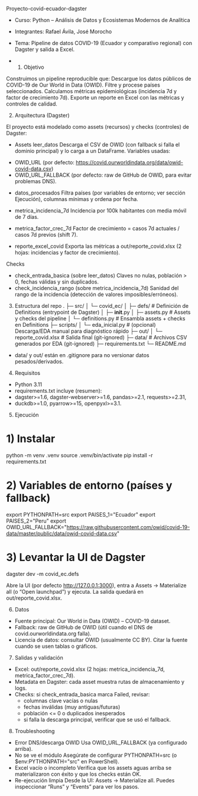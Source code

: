 Proyecto-covid-ecuador-dagster

- Curso: Python – Análisis de Datos y Ecosistemas Modernos de Analítica
- Integrantes: Rafael Ávila, José Morocho
- Tema: Pipeline de datos COVID-19 (Ecuador y comparativo regional) con Dagster y salida a Excel.

- 1) Objetivo

Construimos un pipeline reproducible que:
Descargue los datos públicos de COVID-19 de Our World in Data (OWID).
Filtre y procese países seleccionados.
Calculamos métricas epidemiológicas (incidencia 7d y factor de crecimiento 7d).
Exporte un reporte en Excel con las métricas y controles de calidad.


2. Arquitectura (Dagster)

El proyecto está modelado como assets (recursos) y checks (controles) de Dagster:
- Assets
leer_datos
Descarga el CSV de OWID (con fallback si falla el dominio principal) y lo carga a un DataFrame.
Variables usadas:
+ OWID_URL (por defecto: https://covid.ourworldindata.org/data/owid-covid-data.csv)
+ OWID_URL_FALLBACK (por defecto: raw de GitHub de OWID, para evitar problemas DNS).

- datos_procesados
Filtra países (por variables de entorno; ver sección Ejecución), columnas mínimas y ordena por fecha.

- metrica_incidencia_7d
Incidencia por 100k habitantes con media móvil de 7 días.
- metrica_factor_crec_7d
Factor de crecimiento = casos 7d actuales / casos 7d previos (shift 7).
- reporte_excel_covid
Exporta las métricas a out/reporte_covid.xlsx (2 hojas: incidencias y factor de crecimiento).

Checks
+ check_entrada_basica (sobre leer_datos)
Claves no nulas, población > 0, fechas válidas y sin duplicados.
+ check_incidencia_rango (sobre metrica_incidencia_7d)
Sanidad del rango de la incidencia (detección de valores imposibles/erróneos).

3. Estructura del repo
.
├─ src/
│  └─ covid_ec/
│     ├─ defs/                # Definición de Definitions (entrypoint de Dagster)
│     ├─ __init__.py
│     ├─ assets.py            # Assets y checks del pipeline
│     └─ definitions.py       # Ensambla assets + checks en Definitions
├─ scripts/
│  └─ eda_inicial.py          # (opcional) Descarga/EDA manual para diagnóstico rápido
├─ out/
│  └─ reporte_covid.xlsx      # Salida final (git-ignored)
├─ data/                      # Archivos CSV generados por EDA (git-ignored)
├─ requirements.txt
└─ README.md

+ data/ y out/ están en .gitignore para no versionar datos pesados/derivados.

4. Requisitos
+ Python 3.11
+ requirements.txt incluye (resumen):
+ dagster>=1.6, dagster-webserver>=1.6, pandas>=2.1, requests>=2.31,
+ duckdb>=1.0, pyarrow>=15, openpyxl>=3.1.


5. Ejecución
# 1) Instalar
python -m venv .venv
source .venv/bin/activate
pip install -r requirements.txt

# 2) Variables de entorno (países y fallback)
export PYTHONPATH=src
export PAISES_1="Ecuador"
export PAISES_2="Peru"
export OWID_URL_FALLBACK="https://raw.githubusercontent.com/owid/covid-19-data/master/public/data/owid-covid-data.csv"

# 3) Levantar la UI de Dagster
dagster dev -m covid_ec.defs


Abre la UI (por defecto http://127.0.0.1:3000), entra a Assets → Materialize all (o “Open launchpad”) y ejecuta.
La salida quedará en out/reporte_covid.xlsx.


6. Datos
+ Fuente principal: Our World in Data (OWID) – COVID-19 dataset.
+ Fallback: raw de GitHub de OWID (útil cuando el DNS de covid.ourworldindata.org falla).
+ Licencia de datos: consultar OWID (usualmente CC BY). Citar la fuente cuando se usen tablas o gráficos.

7. Salidas y validación
- Excel: out/reporte_covid.xlsx (2 hojas: metrica_incidencia_7d, metrica_factor_crec_7d).
- Metadata en Dagster: cada asset muestra rutas de almacenamiento y logs.
- Checks: si check_entrada_basica marca Failed, revisar:
  + columnas clave vacías o nulas
  + fechas inválidas (muy antiguas/futuras)
  + población <= 0 o duplicados inesperados
  + si falla la descarga principal, verificar que se usó el fallback.
 
8. Troubleshooting
+ Error DNS/descarga OWID
Usa OWID_URL_FALLBACK (ya configurado arriba).
+ No se ve el módulo
Asegúrate de configurar PYTHONPATH=src (o $env:PYTHONPATH="src" en PowerShell). 
+ Excel vacío o incompleto
Verifica que los assets aguas arriba se materializaron con éxito y que los checks están OK.
+ Re-ejecución limpia
Desde la UI: Assets → Materialize all. Puedes inspeccionar “Runs” y “Events” para ver los pasos.

